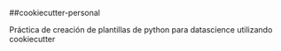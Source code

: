 ##cookiecutter-personal 

Práctica de creación de plantillas de python para datascience utilizando cookiecutter